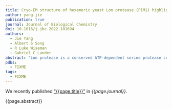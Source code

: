 ```yaml
---
title: Cryo-EM structure of hexameric yeast Lon protease (PIM1) highlights the importance of conserved structural elements
author: yang-jie
publication: true
journal: Journal of Biological Chemistry
doi: 10.1016/j.jbc.2022.101694
authors:
  - Jie Yang
  - Albert S Song
  - R Luke Wiseman
  - Gabriel C Lander  
abstract: "Lon protease is a conserved ATP-dependent serine protease composed of an AAA+ domain that mechanically unfolds substrates and a serine protease domain that degrades these unfolded substrates. In yeast, dysregulation of Lon protease (PIM1) attenuates lifespan and leads to gross mitochondrial morphological perturbations. Although structures of the bacterial and human Lon protease reveal a hexameric assembly, yeast PIM1 was speculated to form a heptameric assembly and is uniquely characterized by a ∼50-residue insertion between the ATPase and protease domains. To further understand the yeast-specific properties of PIM1, we determined a high-resolution cryo-electron microscopy structure of PIM1 in a substrate-translocating state. Here, we reveal that PIM1 forms a hexamer, conserved with that of bacterial and human Lon proteases, wherein the ATPase domains form a canonical closed spiral that enables pore loop residues to translocate substrates to the protease chamber. In the substrate-translocating state, PIM1 protease domains form a planar protease chamber in an active conformation and are uniquely characterized by a ∼15-residue C-terminal extension. These additional C-terminal residues form an α-helix located along the base of the protease domain. Finally, we did not observe density for the yeast-specific insertion between the ATPase and protease domains, likely due to high conformational flexibility. Biochemical studies to investigate the insertion using constructs that truncated or replaced the insertion with a glycine-serine linker suggest that the yeast-specific insertion is dispensable for PIM1’s enzymatic function. Altogether, our structural and biochemical studies highlight unique components of PIM1 machinery and demonstrate evolutionary conservation of Lon protease function."
pdbs:
  - FIXME
tags:
  - FIXME
---
```


We recently published ["{{page.title}}"](https://doi.org/{{page.doi}}) in *{{page.journal}}*.

{{page.abstract}}
